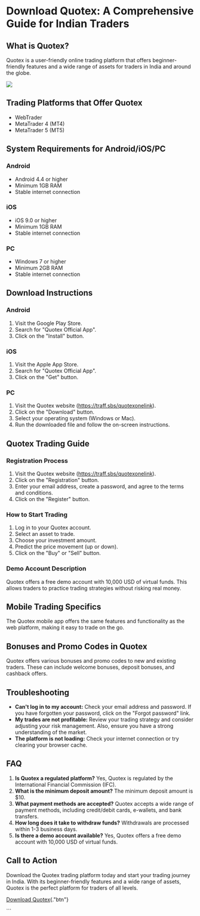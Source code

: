 # Download Quotex: A Comprehensive Guide for Indian Traders

## What is Quotex?

Quotex is a user-friendly online trading platform that offers
beginner-friendly features and a wide range of assets for traders in
India and around the globe.

[![](https://static.quotex.io/files/1_en/300_250.jpg)](https://traff.sbs/brokerqxsignupf)

## Trading Platforms that Offer Quotex

-   WebTrader
-   MetaTrader 4 (MT4)
-   MetaTrader 5 (MT5)

## System Requirements for Android/iOS/PC

### Android

-   Android 4.4 or higher
-   Minimum 1GB RAM
-   Stable internet connection

### iOS

-   iOS 9.0 or higher
-   Minimum 1GB RAM
-   Stable internet connection

### PC

-   Windows 7 or higher
-   Minimum 2GB RAM
-   Stable internet connection

## Download Instructions

### Android

1.  Visit the Google Play Store.
2.  Search for "Quotex Official App".
3.  Click on the "Install" button.

### iOS

1.  Visit the Apple App Store.
2.  Search for "Quotex Official App".
3.  Click on the "Get" button.

### PC

1.  Visit the Quotex website (https://traff.sbs/quotexonelink).
2.  Click on the "Download" button.
3.  Select your operating system (Windows or Mac).
4.  Run the downloaded file and follow the on-screen instructions.

## Quotex Trading Guide

### Registration Process

1.  Visit the Quotex website (https://traff.sbs/quotexonelink).
2.  Click on the "Registration" button.
3.  Enter your email address, create a password, and agree to the terms
    and conditions.
4.  Click on the "Register" button.

### How to Start Trading

1.  Log in to your Quotex account.
2.  Select an asset to trade.
3.  Choose your investment amount.
4.  Predict the price movement (up or down).
5.  Click on the "Buy" or "Sell" button.

### Demo Account Description

Quotex offers a free demo account with 10,000 USD of virtual funds. This
allows traders to practice trading strategies without risking real
money.

## Mobile Trading Specifics

The Quotex mobile app offers the same features and functionality as the
web platform, making it easy to trade on the go.

## Bonuses and Promo Codes in Quotex

Quotex offers various bonuses and promo codes to new and existing
traders. These can include welcome bonuses, deposit bonuses, and
cashback offers.

## Troubleshooting

-   **Can\'t log in to my account:** Check your email address and
    password. If you have forgotten your password, click on the
    "Forgot password" link.
-   **My trades are not profitable:** Review your trading strategy and
    consider adjusting your risk management. Also, ensure you have a
    strong understanding of the market.
-   **The platform is not loading:** Check your internet connection or
    try clearing your browser cache.

## FAQ

1.  **Is Quotex a regulated platform?** Yes, Quotex is regulated by the
    International Financial Commission (IFC).
2.  **What is the minimum deposit amount?** The minimum deposit amount
    is \$10.
3.  **What payment methods are accepted?** Quotex accepts a wide range
    of payment methods, including credit/debit cards, e-wallets, and
    bank transfers.
4.  **How long does it take to withdraw funds?** Withdrawals are
    processed within 1-3 business days.
5.  **Is there a demo account available?** Yes, Quotex offers a free
    demo account with 10,000 USD of virtual funds.

## Call to Action

Download the Quotex trading platform today and start your trading
journey in India. With its beginner-friendly features and a wide range
of assets, Quotex is the perfect platform for traders of all levels.

[Download Quotex](\%22https://traff.sbs/quotexonelink\%22){."btn"}

\`\`\`

